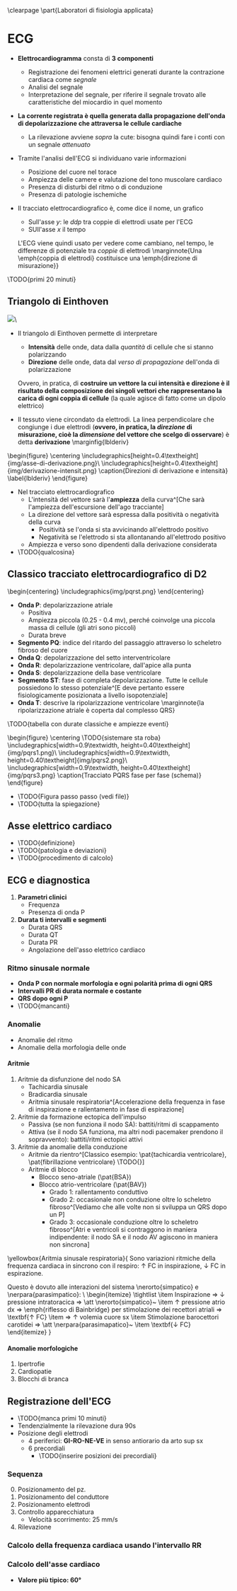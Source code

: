 \clearpage
\part{Laboratori di fisiologia applicata}

# ECG
- __Elettrocardiogramma__ consta di __3 componenti__
    - Registrazione dei fenomeni elettrici generati durante la contrazione cardiaca come _segnale_
    - Analisi del segnale
    - Interpretazione del segnale, per riferire il segnale trovato alle caratteristiche del miocardio in quel momento
- __La corrente registrata è quella generata dalla propagazione dell'onda di depolarizzazione che attraversa le cellule cardiache__
    - La rilevazione avviene _sopra_ la cute: bisogna quindi fare i conti con un segnale _attenuato_
- Tramite l'analisi dell'ECG si individuano varie informazioni
    - Posizione del cuore nel torace
    - Ampiezza delle camere e valutazione del tono muscolare cardiaco
    - Presenza di disturbi del ritmo o di conduzione
    - Presenza di patologie ischemiche
- Il tracciato elettrocardiografico è, come dice il nome, un grafico
    - Sull'asse $y$: le _ddp_ tra coppie di elettrodi usate per l'ECG
    - SUll'asse $x$ il tempo

    L'ECG viene quindi usato per vedere come cambiano, nel tempo, le differenze di potenziale tra _coppie_ di elettrodi \marginnote{Una \emph{coppia di elettrodi} costituisce una \emph{direzione di misurazione}}
<!--
Thu 19 Mar 2020 02:19:49 PM CET
-->

\TODO{primi 20 minuti}


## Triangolo di Einthoven

![](https://external-content.duckduckgo.com/iu/?u=https%3A%2F%2Ftse1.mm.bing.net%2Fth%3Fid%3DOIP.kl8jhwuzMKrcR8gfPipe0gHaGL%26pid%3DApi&f=1)\ 

- Il triangolo di Einthoven permette di interpretare
    - __Intensità__ delle onde, data dalla _quantità_ di cellule che si stanno polarizzando
    - __Direzione__ delle onde, data dal _verso di propagazione_ dell'onda di polarizzazione

    Ovvero, in pratica, di __costruire un vettore la cui intensità e direzione è il risultato della composizione dei singoli vettori che rappresentano la carica di ogni coppia di cellule__ (la quale agisce di fatto come un dipolo elettrico)
- Il tessuto viene circondato da elettrodi. La linea perpendicolare che congiunge i due elettrodi (__ovvero, in pratica, la _direzione_ di misurazione, cioè la _dimensione_ del vettore che scelgo di osservare__) è detta __derivazione__ \marginfig{lblderiv}

\begin{figure}
\centering
\includegraphics[height=0.4\textheight]{img/asse-di-derivazione.png}\\
\includegraphics[height=0.4\textheight]{img/derivazione-intensit.png}
\caption{Direzioni di derivazione e intensità}
\label{lblderiv}
\end{figure}

- Nel tracciato elettrocardiografico
    - L'intensità del vettore sarà l'__ampiezza__ della curva^[Che sarà l'ampiezza dell'escursione dell'ago tracciante]
    - La direzione del vettore sarà espressa dalla positività o negatività della curva
        - Positività se l'onda si sta avvicinando all'elettrodo positivo
        - Negatività se l'elettrodo si sta allontanando all'elettrodo positivo
    - Ampiezza e verso sono dipendenti dalla derivazione considerata
- \TODO{qualcosina}


## Classico tracciato elettrocardiografico di D2

\begin{centering}
\includegraphics{img/pqrst.png}
\end{centering}

- __Onda P__: depolarizzazione atriale
    - Positiva
    - Ampiezza piccola (0.25 - 0.4 mv), perché coinvolge una piccola massa di cellule (gli atri sono piccoli)
    - Durata breve
- __Segmento PQ__: indice del ritardo del passaggio attraverso lo scheletro fibroso del cuore
- __Onda Q__: depolarizzazione del setto interventricolare
- __Onda R__: depolarizzazione ventricolare, dall'apice alla punta
- __Onda S__: depolarizzazione della base ventricolare
- __Segmento ST__: fase di completa depolarizzazione. Tutte le cellule possiedono lo stesso potenziale^[E deve pertanto essere fisiologicamente posizionata a livello isopotenziale]
- __Onda T__: descrive la ripolarizzazione ventricolare \marginnote{la ripolarizzazione atriale è coperta dal complesso QRS}

\TODO{tabella con durate classiche e ampiezze eventi}

\begin{figure}
\centering
\TODO{sistemare sta roba}
\includegraphics[width=0.9\textwidth, height=0.40\textheight]{img/pqrs1.png}\\
\includegraphics[width=0.9\textwidth, height=0.40\textheight]{img/pqrs2.png}\\
\includegraphics[width=0.9\textwidth, height=0.40\textheight]{img/pqrs3.png}
\caption{Tracciato PQRS fase per fase (schema)}
\end{figure}

- \TODO{Figura passo passo (vedi file)}
- \TODO{tutta la spiegazione}

## Asse elettrico cardiaco
- \TODO{definizione}
- \TODO{patologia e deviazioni}
- \TODO{procedimento di calcolo}

## ECG e diagnostica
1. __Parametri clinici__
    - Frequenza
    - Presenza di onda P
2. __Durata ti intervalli e segmenti__
    - Durata QRS
    - Durata QT
    - Durata PR
    - Angolazione dell'asso elettrico cardiaco

### Ritmo sinusale normale
- __Onda P con normale morfologia e ogni polarità prima di ogni QRS__
- __Intervalli PR di durata normale e costante__
- __QRS dopo ogni P__
- \TODO{mancanti}

### Anomalie
- Anomalie del ritmo
- Anomalie della morfologia delle onde

#### Aritmie
1. Aritmie da disfunzione del nodo SA
    - Tachicardia sinusale
    - Bradicardia sinusale
    - Aritmia sinusale respiratoria^[Accelerazione della frequenza in fase di inspirazione e rallentamento in fase di espirazione]
2. Aritmie da formazione ectopica dell'impulso
    - Passiva (se non funziona il nodo SA): battiti/ritmi di scappamento
    - Attiva (se il nodo SA funziona, ma altri nodi pacemaker prendono il sopravvento): battiti/ritmi ectopici attivi
3. Aritmie da anomalie della conduzione
    - Aritmie da rientro^[Classico esempio: \pat{tachicardia ventricolare}, \pat{fibrillazione ventricolare} \TODO{}]
    - Aritmie di blocco
        - Blocco seno-atriale (\pat{BSA})
        - Blocco atrio-ventricolare (\pat{BAV})
            - Grado 1: rallentamento conduttivo
            - Grado 2: occasionale non conduzione oltre lo scheletro fibroso^[Vediamo che alle volte non si sviluppa un QRS dopo un P]
            - Grado 3: occasionale conduzione oltre lo scheletro fibroso^[Atri e ventricoli si contraggono in maniera indipendente: il nodo SA e il nodo AV agiscono in maniera non sincrona]

\yellowbox{Aritmia sinusale respiratoria}{
Sono variazioni ritmiche della frequenza cardiaca in sincrono con il
respiro: ↑ FC in inspirazione, ↓ FC in espirazione.

Questo è dovuto alle interazioni del sistema \nerorto{simpatico} e \nerpara{parasimpatico}:
\\
\begin{itemize}
\tightlist
\item
  Inspirazione ⇒ ↓ pressione intratoracica ⇒ \att \nerorto{simpatico}~
\item
  ↑ pressione atrio dx ⇒ \emph{riflesso di Bainbridge} per stimolazione
  dei recettori atriali ⇒ \textbf{↑ FC}
\item
  ⇒ ↑ volemia cuore sx
\item
  Stimolazione barocettori carotidei ⇒ \att \nerpara{parasimapatico}~
\item
  \textbf{↓ FC}
\end{itemize}
}

#### Anomalie morfologiche
1. Ipertrofie
2. Cardiopatie
3. Blocchi di branca

<!-- Thu 02 Apr 2020 02:25:36 PM CEST --> 
## Registrazione dell'ECG
- \TODO{manca primi 10 minuti}
- Tendenzialmente la rilevazione dura 90s
- Posizione degli elettrodi
    - 4 periferici: __GI-RO-NE-VE__ in senso antiorario da arto sup sx
    - 6 precordiali
        - \TODO{inserire posizioni dei precordiali}

### Sequenza
0. Posizionamento del pz.
1. Posizionamento del conduttore
2. Posizionamento elettrodi
3. Controllo apparecchiatura
    - Velocità scorrimento: 25 mm/s
4. Rilevazione

### Calcolo della frequenza cardiaca usando l'intervallo RR

### Calcolo dell'asse cardiaco
- __Valore più tipico: 60°__
